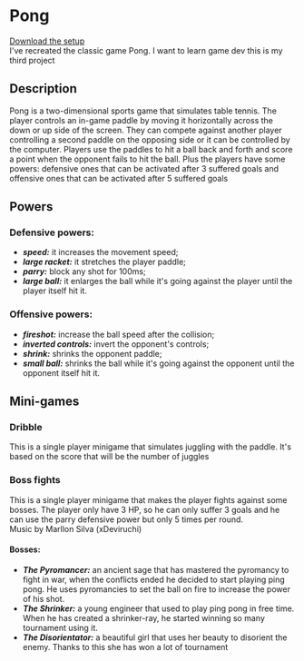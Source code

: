 # Pong
[Download the setup](https://github.com/TheLi0ns/Pong/releases/latest/download/Pong_setup.exe) <br />
I've recreated the classic game Pong. I want to learn game dev this is my third project

## Description
Pong is a two-dimensional sports game that simulates table tennis. 
The player controls an in-game paddle by moving it horizontally across the down or up side of the screen. 
They can compete against another player controlling a second paddle on the opposing side or it can be controlled by the computer. 
Players use the paddles to hit a ball back and forth and score a point when the opponent fails to hit the ball. Plus the players have some powers: 
defensive ones that can be activated after 3 suffered goals and offensive ones that can be activated after 5 suffered goals

## Powers
### Defensive powers:
  * ***speed:*** it increases the movement speed; 
  * ***large racket:*** it stretches the player paddle;
  * ***parry:*** block any shot for 100ms;
  * ***large ball:*** it enlarges the ball while it's going against the player until the player itself hit it.
### Offensive powers:
  * ***fireshot:*** increase the ball speed after the collision;
  * ***inverted controls:*** invert the opponent's controls; 
  * ***shrink:*** shrinks the opponent paddle; 
  * ***small ball:*** shrinks the ball while it's going against the opponent until the opponent itself hit it.

## Mini-games
### Dribble
This is a single player minigame that simulates juggling with the paddle. It's based on the score that will be the number of juggles
### Boss fights
This is a single player minigame that makes the player fights against some bosses.
The player only have 3 HP, so he can only suffer 3 goals and he can use the parry
defensive power but only 5 times per round. <br />
Music by Marllon Silva (xDeviruchi)
#### Bosses:
  * ***The Pyromancer:*** an ancient sage that has mastered the pyromancy to fight in war, when the conflicts ended he decided to start playing ping pong. He uses pyromancies to set the ball on fire to increase the power of his shot. 
  * ***The Shrinker:*** a young engineer that used to play ping pong in free time. When he has created a shrinker-ray, he started winning so many tournament using it.
  * ***The Disorientator:*** a beautiful girl that uses her beauty to disorient the enemy. Thanks to this she has won a lot of tournament 
